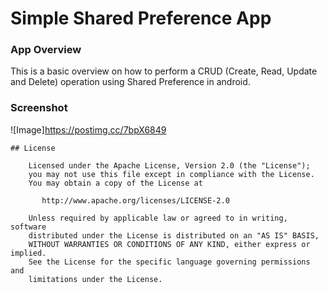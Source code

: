 ﻿# Simple Shared Preference App

### App Overview

This is a basic overview on how to perform a CRUD (Create, Read, Update and Delete) operation using Shared Preference in android.


### Screenshot


![Image]https://postimg.cc/7bpX6849


```
## License

    Licensed under the Apache License, Version 2.0 (the "License");
    you may not use this file except in compliance with the License.
    You may obtain a copy of the License at

       http://www.apache.org/licenses/LICENSE-2.0

    Unless required by applicable law or agreed to in writing, software
    distributed under the License is distributed on an "AS IS" BASIS,
    WITHOUT WARRANTIES OR CONDITIONS OF ANY KIND, either express or implied.
    See the License for the specific language governing permissions and
    limitations under the License.
```
